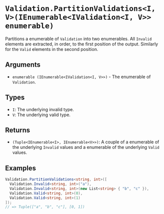 # `Validation.PartitionValidations<I, V>(IEnumerable<IValidation<I, V>> enumerable)`

Partitions a enumerable of `Validation` into two enumerables. All `Invalid` elements are extracted, in order, to the first position of the output. Similarly for the `Valid` elements in the second position.

## Arguments

* `enumerable (IEnumerable<IValidation<I, V>>)` - The enumerable of `Validation`.

## Types

* `I`: The underlying invalid type.
* `V`: The underlying valid type.

## Returns

* `(Tuple<IEnumerable<I>, IEnumerable<V>>)`: A couple of a enumerable of the underlying `Invalid` values and a enumerable of the underlying `Valid` values.

## Examples

```csharp
Validation.PartitionValidations<string, int>([
  Validation.Invalid<string, int>("a"),
  Validation.Invalid<string, int>(new List<string> { "b", "c" }),
  Validation.Valid<string, int>(0),
  Validation.Valid<string, int>(1)
]);
// => Tuple(["a", "b", "c"], [0, 1])
```
